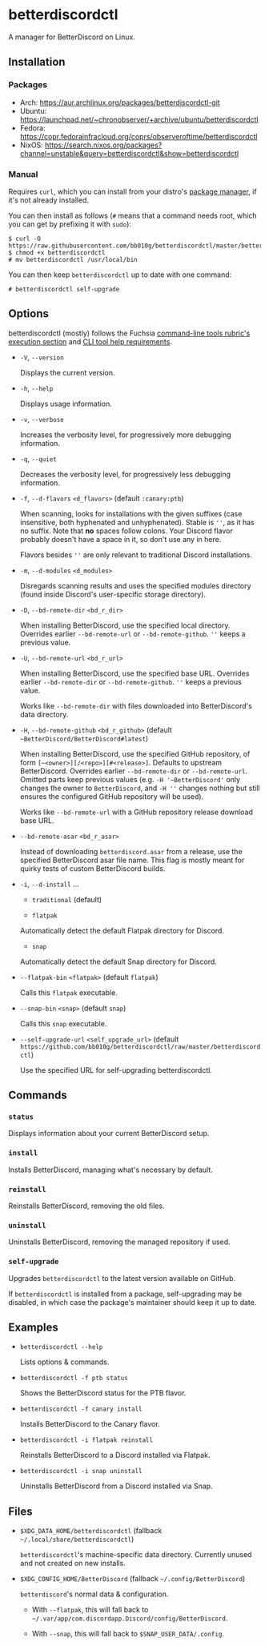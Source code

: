 # betterdiscordctl

A manager for BetterDiscord on Linux.

## Installation

### Packages

- Arch: https://aur.archlinux.org/packages/betterdiscordctl-git
- Ubuntu: https://launchpad.net/~chronobserver/+archive/ubuntu/betterdiscordctl
- Fedora: https://copr.fedorainfracloud.org/coprs/observeroftime/betterdiscordctl
- NixOS: https://search.nixos.org/packages?channel=unstable&query=betterdiscordctl&show=betterdiscordctl

### Manual

Requires `curl`, which you can install from your distro's
[package manager][curl-packages], if it's not already installed.

[curl-packages]: https://curl.se/download.html#Linux

You can then install as follows (`#` means that a command needs root, which
you can get by prefixing it with `sudo`):

```
$ curl -O https://raw.githubusercontent.com/bb010g/betterdiscordctl/master/betterdiscordctl
$ chmod +x betterdiscordctl
# mv betterdiscordctl /usr/local/bin
```

You can then keep `betterdiscordctl` up to date with one command:

```
# betterdiscordctl self-upgrade
```

## Options

betterdiscordctl (mostly) follows the Fuchsia
[command-line tools rubric's execution section][fuchsia-cli-execution] and
[CLI tool help requirements][fuchsia-cli_help].

[fuchsia-cli-execution]: https://fuchsia.dev/fuchsia-src/concepts/api/cli#execution
[fuchsia-cli_help]: https://fuchsia.dev/fuchsia-src/concepts/api/cli_help

* `-V`, `--version`

  Displays the current version.

* `-h`, `--help`

  Displays usage information.

* `-v`, `--verbose`

  Increases the verbosity level, for progressively more debugging information.

* `-q`, `--quiet`

  Decreases the verbosity level, for progressively less debugging information.

* `-f`, `--d-flavors` `<d_flavors>` (default `:canary:ptb`)

  When scanning, looks for installations with the given suffixes (case
  insensitive, both hyphenated and unhyphenated). Stable is `''`, as it has no
  suffix. Note that **no** spaces follow colons. Your Discord flavor probably
  doesn't have a space in it, so don't use any in here.

  Flavors besides `''` are only relevant to traditional Discord installations.

* `-m`, `--d-modules` `<d_modules>`

  Disregards scanning results and uses the specified modules directory (found
  inside Discord's user-specific storage directory).

* `-D`, `--bd-remote-dir` `<bd_r_dir>`

  When installing BetterDiscord, use the specified local directory. Overrides
  earlier `--bd-remote-url` or `--bd-remote-github`. `''` keeps a previous
  value.

* `-U`, `--bd-remote-url` `<bd_r_url>`

  When installing BetterDiscord, use the specified base URL. Overrides earlier
  `--bd-remote-dir` or `--bd-remote-github`. `''` keeps a previous value.

  Works like `--bd-remote-dir` with files downloaded into BetterDiscord's data
  directory.

* `-H`, `--bd-remote-github` `<bd_r_github>` (default `~BetterDiscord/BetterDiscord#latest`)

  When installing BetterDiscord, use the specified GitHub repository, of form
  `[~<owner>][/<repo>][#<release>]`. Defaults to upstream BetterDiscord.
  Overrides earlier `--bd-remote-dir` or `--bd-remote-url`. Omitted parts keep
  previous values (e.g. `-H '~BetterDiscord'` only changes the owner to
  `BetterDiscord`, and `-H ''` changes nothing but still ensures the
  configured GitHub repository will be used).

  Works like `--bd-remote-url` with a GitHub repository release download base
  URL.

* `--bd-remote-asar` `<bd_r_asar>`

  Instead of downloading `betterdiscord.asar` from a release, use the
  specified BetterDiscord asar file name. This flag is mostly meant for quirky
  tests of custom BetterDiscord builds.

* `-i`, `--d-install` …

  + `traditional` (default)

  + `flatpak`

  Automatically detect the default Flatpak directory for Discord.

  + `snap`

  Automatically detect the default Snap directory for Discord.

* `--flatpak-bin` `<flatpak>` (default `flatpak`)

  Calls this `flatpak` executable.

* `--snap-bin` `<snap>` (default `snap`)

  Calls this `snap` executable.

* `--self-upgrade-url` `<self_upgrade_url>` (default `https://github.com/bb010g/betterdiscordctl/raw/master/betterdiscordctl`)

  Use the specified URL for self-upgrading betterdiscordctl.

## Commands

### `status`

Displays information about your current BetterDiscord setup.

### `install`

Installs BetterDiscord, managing what's necessary by default.

### `reinstall`

Reinstalls BetterDiscord, removing the old files.

### `uninstall`

Uninstalls BetterDiscord, removing the managed repository if used.

### `self-upgrade`

Upgrades `betterdiscordctl` to the latest version available on GitHub.

If `betterdiscordctl` is installed from a package, self-upgrading may be
disabled, in which case the package's maintainer should keep it up to date.

## Examples

* `betterdiscordctl --help`

  Lists options & commands.

* `betterdiscordctl -f ptb status`

  Shows the BetterDiscord status for the PTB flavor.

* `betterdiscordctl -f canary install`

  Installs BetterDiscord to the Canary flavor.

* `betterdiscordctl -i flatpak reinstall`

  Reinstalls BetterDiscord to a Discord installed via Flatpak.

* `betterdiscordctl -i snap uninstall`

  Uninstalls BetterDiscord from a Discord installed via Snap.

## Files

* `$XDG_DATA_HOME/betterdiscordctl` (fallback `~/.local/share/betterdiscordctl`)

  `betterdiscordctl`'s machine-specific data directory. Currently unused and
  not created on new installs.

* `$XDG_CONFIG_HOME/BetterDiscord` (fallback `~/.config/BetterDiscord`)

  `betterdiscord`'s normal data & configuration.

  * With `--flatpak`, this will fall back to
    `~/.var/app/com.discordapp.Discord/config/BetterDiscord`.

  * With `--snap`, this will fall back to `$SNAP_USER_DATA/.config`.
